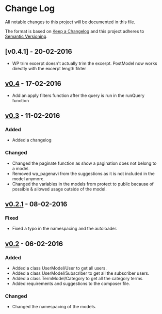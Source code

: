 # Change Log
All notable changes to this project will be documented in this file.

The format is based on [Keep a Changelog](http://keepachangelog.com/)
and this project adheres to [Semantic Versioning](http://semver.org/).

## [v0.4.1] - 20-02-2016
- WP trim excerpt doesn't actually trim the excerpt. PostModel now works directly with the excerpt length fikter

## [v0.4] - 17-02-2016
- Add an apply filters function after the query is run in the runQuery function

## [v0.3] - 11-02-2016
### Added
- Added a changelog

### Changed
- Changed the paginate function as show a pagination does not belong to a model.
- Removed wp_pagenavi from the suggestions as it is not included in the model anymore.
- Changed the variables in the models from protect to public because of possible & allowed usage outside of the model.

## [v0.2.1] - 08-02-2016
### Fixed
- Fixed a typo in the namespacing and the autoloader.

## [v0.2] - 06-02-2016
### Added
- Added a class UserModel/User to get all users.
- Added a class UserModel/Subscriber to get all the subscriber users.
- Added a class TermModel/Category to get all the category terms.
- Added requirements and suggestions to the composer file.

### Changed
- Changed the namespacing of the models.

[Unreleased]: https://github.com/DannyvanHolten/WordPress-Models/compare/v0.4...develop
[v0.4]: https://github.com/DannyvanHolten/WordPress-Models/compare/v0.3...v0.4
[v0.3]: https://github.com/DannyvanHolten/WordPress-Models/compare/v0.2.1...v0.3
[v0.2.1]: https://github.com/DannyvanHolten/WordPress-Models/compare/v0.2...v0.2.1
[v0.2]: https://github.com/DannyvanHolten/WordPress-Models/compare/v0.1...v0.2